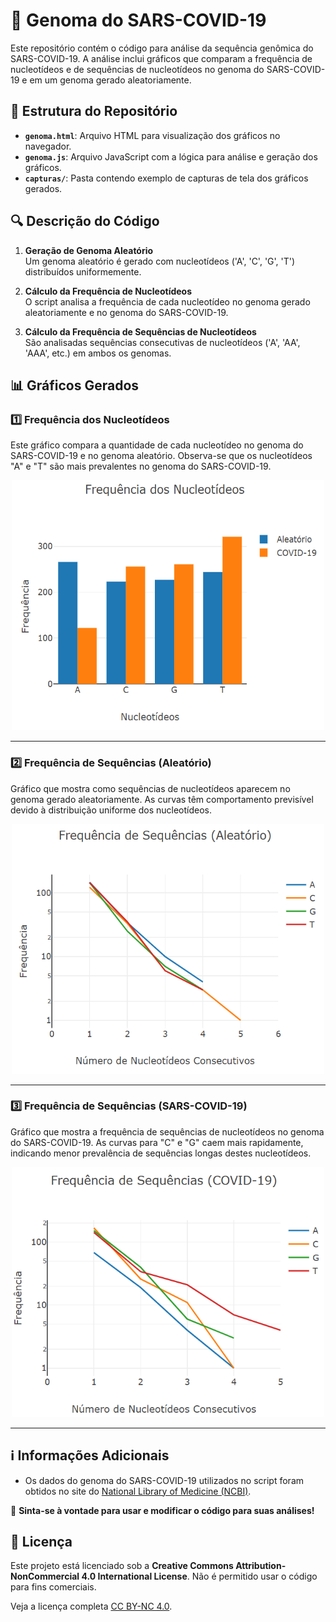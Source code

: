 # 🧬 Genoma do SARS-COVID-19

Este repositório contém o código para análise da sequência genômica do SARS-COVID-19. A análise inclui gráficos que comparam a frequência de nucleotídeos e de sequências de nucleotídeos no genoma do SARS-COVID-19 e em um genoma gerado aleatoriamente.

## 📂 Estrutura do Repositório

- **`genoma.html`**: Arquivo HTML para visualização dos gráficos no navegador.
- **`genoma.js`**: Arquivo JavaScript com a lógica para análise e geração dos gráficos.
- **`capturas/`**: Pasta contendo exemplo de capturas de tela dos gráficos gerados.

## 🔍 Descrição do Código

1. **Geração de Genoma Aleatório**  
   Um genoma aleatório é gerado com nucleotídeos ('A', 'C', 'G', 'T') distribuídos uniformemente.

2. **Cálculo da Frequência de Nucleotídeos**  
   O script analisa a frequência de cada nucleotídeo no genoma gerado aleatoriamente e no genoma do SARS-COVID-19.

3. **Cálculo da Frequência de Sequências de Nucleotídeos**  
   São analisadas sequências consecutivas de nucleotídeos ('A', 'AA', 'AAA', etc.) em ambos os genomas.

## 📊 Gráficos Gerados

### 1️⃣ Frequência dos Nucleotídeos  
Este gráfico compara a quantidade de cada nucleotídeo no genoma do SARS-COVID-19 e no genoma aleatório. Observa-se que os nucleotídeos "A" e "T" são mais prevalentes no genoma do SARS-COVID-19.

<div align="center">
 <img src="https://github.com/dsilvaphy/genoma-sars-covid-19/blob/main/capturas/freqnucleo.png" width="500" height="400">
</div>

---

### 2️⃣ Frequência de Sequências (Aleatório)  
Gráfico que mostra como sequências de nucleotídeos aparecem no genoma gerado aleatoriamente. As curvas têm comportamento previsível devido à distribuição uniforme dos nucleotídeos.

<div align="center">
 <img src="https://github.com/dsilvaphy/genoma-sars-covid-19/blob/main/capturas/freqseqal.png" width="500" height="400">
</div>

---

### 3️⃣ Frequência de Sequências (SARS-COVID-19)  
Gráfico que mostra a frequência de sequências de nucleotídeos no genoma do SARS-COVID-19. As curvas para "C" e "G" caem mais rapidamente, indicando menor prevalência de sequências longas destes nucleotídeos.

<div align="center">
 <img src="https://github.com/dsilvaphy/genoma-sars-covid-19/blob/main/capturas/freqseqcovid.png" width="500" height="400">
</div>

---

## ℹ️ Informações Adicionais  

- Os dados do genoma do SARS-COVID-19 utilizados no script foram obtidos no site do [National Library of Medicine (NCBI)](https://www.ncbi.nlm.nih.gov/labs/virus/vssi/#/virus?SeqType_s=Nucleotide&VirusLineage_ss=SARS-CoV-2,%20taxid:2697049).  

🚀 **Sinta-se à vontade para usar e modificar o código para suas análises!**

## 📄 Licença

Este projeto está licenciado sob a **Creative Commons Attribution-NonCommercial 4.0 International License**. Não é permitido usar o código para fins comerciais.

Veja a licença completa [CC BY-NC 4.0](/creativecommons.org/licenses/by-nc/4.0/deed.pt-br).



